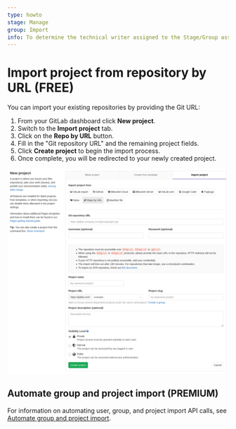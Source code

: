 ```yaml
---
type: howto
stage: Manage
group: Import
info: To determine the technical writer assigned to the Stage/Group associated with this page, see https://about.gitlab.com/handbook/engineering/ux/technical-writing/#assignments
---
```


# Import project from repository by URL **(FREE)**

You can import your existing repositories by providing the Git URL:

<!-- vale gitlab.Spelling = NO -->
<!-- vale gitlab.SubstitutionWarning = NO -->

1. From your GitLab dashboard click **New project**.
1. Switch to the **Import project** tab.
1. Click on the **Repo by URL** button.
1. Fill in the "Git repository URL" and the remaining project fields.
1. Click **Create project** to begin the import process.
1. Once complete, you will be redirected to your newly created project.

<!-- vale gitlab.Spelling = YES -->
<!-- vale gitlab.SubstitutionWarning = YES -->

![Import project by repository URL](img/import_projects_from_repo_url.png)

## Automate group and project import **(PREMIUM)**

For information on automating user, group, and project import API calls, see
[Automate group and project import](index.md#automate-group-and-project-import).
